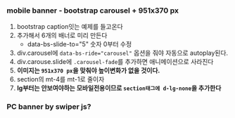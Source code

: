 ### mobile banner - bootstrap carousel + 951x370 px 
1. bootstrap caption잇는 예제를 들고온다
2. 추가해서 6개의 배너로 미리 만든다
    - data-bs-slide-to="5" 숫자 0부터 수정
3. div.carousel에 `data-bs-ride="carousel"` 옵션을 줘야 자동으로 autoplay된다.
4. div.carouse.slide에 `.carousel-fade`를 추가하면 애니메이션으로 사라진다
5. **이미지는 `951x370 px`을 맞춰야 높이변화가 없을 것이다.**
5. section의 mt-4를 mt-1로 줄이자
6. **lg부터는 안보여야하는 모바일전용이므로 `section태그에 d-lg-none`을 추가한다**


### PC banner by swiper js?
